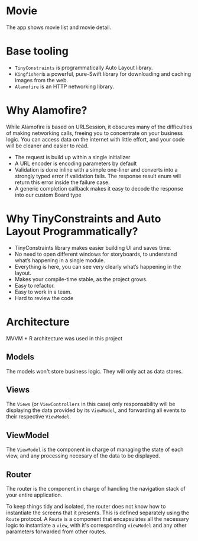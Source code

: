 # Movie
The app shows movie list and movie detail.

# Base tooling
- `TinyConstraints` is programmatically Auto Layout library.
- `Kingfisher`is a powerful, pure-Swift library for downloading and caching images from the web.
- `Alamofire` is an HTTP networking library.


# Why Alamofire?
While Alamofire is based on URLSession, it obscures many of the difficulties of making networking calls, freeing you to concentrate on your business logic. You can access data on the internet with little effort, and your code will be cleaner and easier to read.
- The request is build up within a single initializer
- A URL encoder is encoding parameters by default
- Validation is done inline with a simple one-liner and converts into a strongly typed error if validation fails. The response result enum will return this error   inside the failure case.
- A generic completion callback makes it easy to decode the response into our custom Board type


# Why TinyConstraints and Auto Layout Programmatically?
- TinyConstraints library makes easier building UI and saves time.
- No need to open different windows for storyboards, to understand what’s happening in a single module.
- Everything is here, you can see very clearly what’s happening in the layout.
- Makes your compile-time stable, as the project grows.
- Easy to refactor.
- Easy to work in a team.
- Hard to review the code


# Architecture
MVVM + R architecture was used in this project

## Models
The models won't store business logic. They will only act as data stores.

## Views
The `Views` (or `ViewControllers` in this case) only responsability will be displaying the data provided by its `ViewModel`, and forwarding all events to their respective `ViewModel`.

## ViewModel
The `ViewModel` is the component in charge of managing the state of each view, and any processing necesary of the data to be displayed.

## Router
The router is the component in charge of handling the navigation stack of your entire application. 

To keep things tidy and isolated, the router does not know how to instantiate the screens that it presents. This is defined separately using the `Route` protocol. A `Route` is a component that encapsulates all the necessary logic to instantiate a `view`, with it's corresponding `viewModel` and any other parameters forwarded from other routes.
